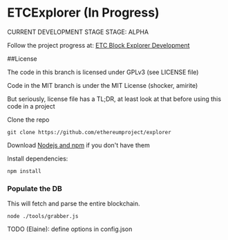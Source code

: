 # ETCExplorer (In Progress) 

CURRENT DEVELOPMENT STAGE STAGE: ALPHA 

Follow the project progress at: [ETC Block Explorer Development](https://trello.com/b/W3ftl57z/etc-block-explorer-development) 

##License

The code in this branch is licensed under GPLv3 (see LICENSE file)

Code in the MIT branch is under the MIT License (shocker, amirite)

But seriously, license file has a TL;DR, at least look at that before using this code in a project

Clone the repo

`git clone https://github.com/ethereumproject/explorer`

Download [Nodejs and npm](https://docs.npmjs.com/getting-started/installing-node "Nodejs install") if you don't have them

Install dependencies:

`npm install`

### Populate the DB

This will fetch and parse the entire blockchain.

`node ./tools/grabber.js`

TODO (Elaine): define options in config.json

